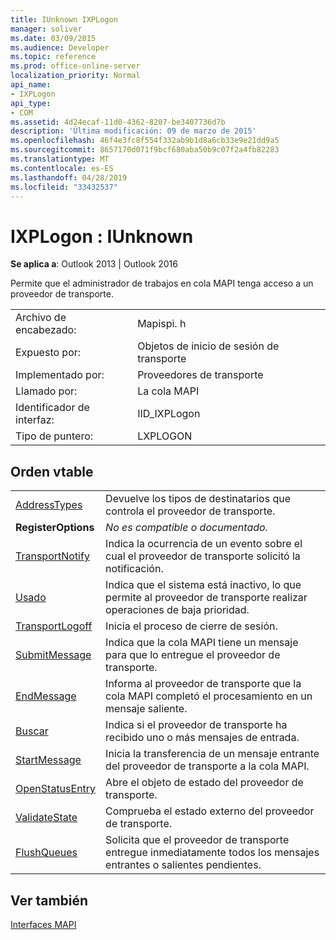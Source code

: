 ```yaml
---
title: IUnknown IXPLogon
manager: soliver
ms.date: 03/09/2015
ms.audience: Developer
ms.topic: reference
ms.prod: office-online-server
localization_priority: Normal
api_name:
- IXPLogon
api_type:
- COM
ms.assetid: 4d24ecaf-11d0-4362-8207-be3407736d7b
description: 'Última modificación: 09 de marzo de 2015'
ms.openlocfilehash: 46f4e3fc8f554f332ab9b1d8a6cb33e9e21dd9a5
ms.sourcegitcommit: 8657170d071f9bcf680aba50b9c07f2a4fb82283
ms.translationtype: MT
ms.contentlocale: es-ES
ms.lasthandoff: 04/28/2019
ms.locfileid: "33432537"
---
```

# <a name="ixplogon--iunknown"></a>IXPLogon : IUnknown

  
  
**Se aplica a**: Outlook 2013 | Outlook 2016 
  
Permite que el administrador de trabajos en cola MAPI tenga acceso a un proveedor de transporte. 
  
|||
|:-----|:-----|
|Archivo de encabezado:  <br/> |Mapispi. h  <br/> |
|Expuesto por:  <br/> |Objetos de inicio de sesión de transporte  <br/> |
|Implementado por:  <br/> |Proveedores de transporte  <br/> |
|Llamado por:  <br/> |La cola MAPI  <br/> |
|Identificador de interfaz:  <br/> |IID_IXPLogon  <br/> |
|Tipo de puntero:  <br/> |LXPLOGON  <br/> |
   
## <a name="vtable-order"></a>Orden vtable

|||
|:-----|:-----|
|[AddressTypes](ixplogon-addresstypes.md) <br/> |Devuelve los tipos de destinatarios que controla el proveedor de transporte.  <br/> |
|**RegisterOptions** <br/> | *No es compatible o documentado.*  <br/> |
|[TransportNotify](ixplogon-transportnotify.md) <br/> |Indica la ocurrencia de un evento sobre el cual el proveedor de transporte solicitó la notificación.  <br/> |
|[Usado](ixplogon-idle.md) <br/> |Indica que el sistema está inactivo, lo que permite al proveedor de transporte realizar operaciones de baja prioridad.  <br/> |
|[TransportLogoff](ixplogon-transportlogoff.md) <br/> |Inicia el proceso de cierre de sesión.  <br/> |
|[SubmitMessage](ixplogon-submitmessage.md) <br/> |Indica que la cola MAPI tiene un mensaje para que lo entregue el proveedor de transporte.  <br/> |
|[EndMessage](ixplogon-endmessage.md) <br/> |Informa al proveedor de transporte que la cola MAPI completó el procesamiento en un mensaje saliente.  <br/> |
|[Buscar](ixplogon-poll.md) <br/> |Indica si el proveedor de transporte ha recibido uno o más mensajes de entrada.  <br/> |
|[StartMessage](ixplogon-startmessage.md) <br/> |Inicia la transferencia de un mensaje entrante del proveedor de transporte a la cola MAPI.  <br/> |
|[OpenStatusEntry](ixplogon-openstatusentry.md) <br/> |Abre el objeto de estado del proveedor de transporte.  <br/> |
|[ValidateState](ixplogon-validatestate.md) <br/> |Comprueba el estado externo del proveedor de transporte.  <br/> |
|[FlushQueues](ixplogon-flushqueues.md) <br/> |Solicita que el proveedor de transporte entregue inmediatamente todos los mensajes entrantes o salientes pendientes.  <br/> |
   
## <a name="see-also"></a>Ver también



[Interfaces MAPI](mapi-interfaces.md)

